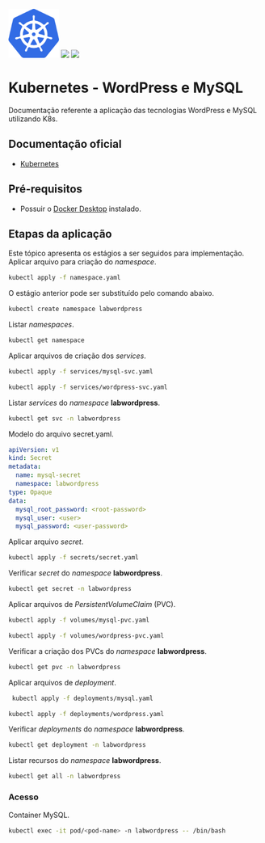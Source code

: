 <img src="https://github.com/kubernetes/kubernetes/raw/master/logo/logo.png" width="100"> <img src="https://user-images.githubusercontent.com/112975441/202521730-762beeae-fc01-4711-9657-fab46c3c486e.png" width="100"> <img src="https://user-images.githubusercontent.com/112975441/202522596-0dcacd65-ffb6-49fd-b7c7-474d8b03c355.png" width="100">

# Kubernetes - WordPress e MySQL
Documentação referente a aplicação das tecnologias WordPress e MySQL utilizando K8s.

## Documentação oficial
- [Kubernetes](https://kubernetes.io/docs/home/)

## Pré-requisitos
- Possuir o [Docker Desktop](https://docs.docker.com/get-docker/) instalado.

## Etapas da aplicação
Este tópico apresenta os estágios a ser seguidos para implementação.  
Aplicar arquivo para criação do *namespace*.
```sh
kubectl apply -f namespace.yaml
```
O estágio anterior pode ser substituído pelo comando abaixo.
```sh
kubectl create namespace labwordpress
```
Listar *namespaces*.
```sh
kubectl get namespace
```
Aplicar arquivos de criação dos *services*.
```sh
kubectl apply -f services/mysql-svc.yaml
```
```sh
kubectl apply -f services/wordpress-svc.yaml
```
Listar *services* do *namespace* **labwordpress**.
```sh
kubectl get svc -n labwordpress
```
Modelo do arquivo secret.yaml.
```yaml
apiVersion: v1
kind: Secret
metadata:
  name: mysql-secret
  namespace: labwordpress
type: Opaque
data:
  mysql_root_password: <root-password>
  mysql_user: <user>
  mysql_password: <user-password>
```
Aplicar arquivo *secret*.
```sh
kubectl apply -f secrets/secret.yaml
```
Verificar *secret* do *namespace* **labwordpress**.
```sh
kubectl get secret -n labwordpress
```
Aplicar arquivos de *PersistentVolumeClaim* (PVC).
```sh
kubectl apply -f volumes/mysql-pvc.yaml
```
```sh
kubectl apply -f volumes/wordpress-pvc.yaml
```
Verificar a criação dos PVCs do *namespace* **labwordpress**.
```sh
kubectl get pvc -n labwordpress
```
Aplicar arquivos de *deployment*.
```sh
 kubectl apply -f deployments/mysql.yaml
```
```sh
kubectl apply -f deployments/wordpress.yaml
```
Verificar *deployments* do *namespace* **labwordpress**.
```sh
kubectl get deployment -n labwordpress
```
Listar recursos do *namespace* **labwordpress**.
```sh
kubectl get all -n labwordpress
```

### Acesso
Container MySQL.
```sh
kubectl exec -it pod/<pod-name> -n labwordpress -- /bin/bash
```
